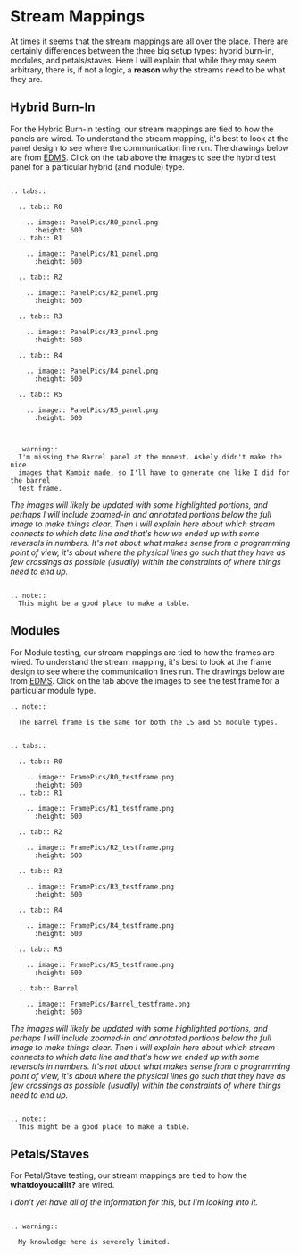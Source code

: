 # Stream Mappings

At times it seems that the stream mappings are all over the place. There are
certainly differences between the three big setup types: hybrid burn-in, modules, 
and petals/staves. Here I will explain that while they may seem arbitrary, there
is, if not a logic, a **reason** why the streams need to be what they are.

## Hybrid Burn-In

For the Hybrid Burn-in testing, our stream mappings are tied to how the panels
are wired.  To understand the stream mapping, it's best to look at the panel
design to see where the communication line run. The drawings below are from
[EDMS](https://edms.cern.ch/ui/#!master/navigator/project?P:1108698003:100145441:subDocs).
Click on the tab above the images to see the hybrid test panel for a particular
hybrid (and module) type.

```{eval-rst}

.. tabs::

  .. tab:: R0

    .. image:: PanelPics/R0_panel.png
      :height: 600
  .. tab:: R1

    .. image:: PanelPics/R1_panel.png
      :height: 600

  .. tab:: R2

    .. image:: PanelPics/R2_panel.png
      :height: 600
   
  .. tab:: R3

    .. image:: PanelPics/R3_panel.png
      :height: 600
  
  .. tab:: R4

    .. image:: PanelPics/R4_panel.png
      :height: 600

  .. tab:: R5

    .. image:: PanelPics/R5_panel.png
      :height: 600
  
```


```{eval-rst}

.. warning::
  I'm missing the Barrel panel at the moment. Ashely didn't make the nice
  images that Kambiz made, so I'll have to generate one like I did for the barrel
  test frame.
```

*The images will likely be updated with some highlighted portions, and perhaps
I will include zoomed-in and annotated portions below the full image to make
things clear.  Then I will explain here about which stream connects to which
data line and that's how we ended up with some reversals in numbers. It's not
about what makes sense from a programming point of view, it's about where the
physical lines go such that they have as few crossings as possible (usually)
within the constraints of where things need to end up.*

```{eval-rst}

.. note::
  This might be a good place to make a table.

```

## Modules

For Module testing, our stream mappings are tied to how the frames are wired.
To understand the stream mapping, it's best to look at the frame design to see
where the communication lines run. The drawings below are from
[EDMS](https://edms.cern.ch/ui/#!master/navigator/project?P:1108698003:100145447:subDocs). 
Click on the tab above the images to see the test frame for a particular 
module type.

```{eval-rst}
.. note::

  The Barrel frame is the same for both the LS and SS module types.

```

```{eval-rst}

.. tabs::

  .. tab:: R0

    .. image:: FramePics/R0_testframe.png
      :height: 600
  .. tab:: R1

    .. image:: FramePics/R1_testframe.png
      :height: 600

  .. tab:: R2

    .. image:: FramePics/R2_testframe.png
      :height: 600
   
  .. tab:: R3

    .. image:: FramePics/R3_testframe.png
      :height: 600
  
  .. tab:: R4

    .. image:: FramePics/R4_testframe.png
      :height: 600

  .. tab:: R5

    .. image:: FramePics/R5_testframe.png
      :height: 600
  
  .. tab:: Barrel
    
    .. image:: FramePics/Barrel_testframe.png
      :height: 600

```

*The images will likely be updated with some highlighted portions, and perhaps
I will include zoomed-in and annotated portions below the full image to make
things clear.  Then I will explain here about which stream connects to which
data line and that's how we ended up with some reversals in numbers. It's not
about what makes sense from a programming point of view, it's about where the
physical lines go such that they have as few crossings as possible (usually)
within the constraints of where things need to end up.*

```{eval-rst}

.. note::
  This might be a good place to make a table.

```

## Petals/Staves

For Petal/Stave testing, our stream mappings are tied to how the **whatdoyoucallit?** are wired.

*I don't yet have all of the information for this, but I'm looking into it.*

```{eval-rst}

.. warning::

  My knowledge here is severely limited. 

```
